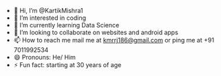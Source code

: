 - 👋 Hi, I’m @KartikMishra1
- 👀 I’m interested in coding
- 🌱 I’m currently learning Data Science 
- 💞️ I’m looking to collaborate on websites and android apps
- 📫 How to reach me mail me at kmrrj186@gmail.com or ping me at +91 7011992534
- 😄 Pronouns: He/ Him
- ⚡ Fun fact: starting at 30 years of age

<!---
KartikMishra1/KartikMishra1 is a ✨ special ✨ repository because its `README.md` (this file) appears on your GitHub profile.
You can click the Preview link to take a look at your changes.
--->
